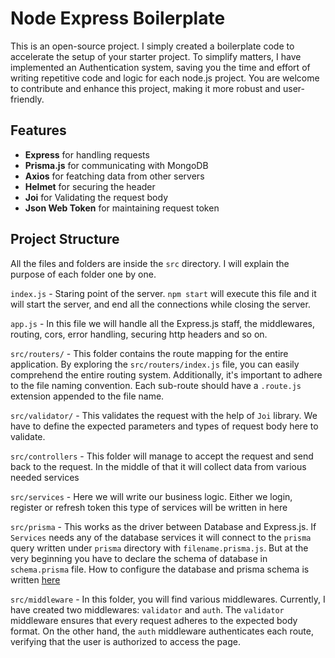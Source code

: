 # Node Express Boilerplate

This is an open-source project. I simply created a boilerplate code to accelerate the setup of your starter project. To simplify matters, I have implemented an Authentication system, saving you the time and effort of writing repetitive code and logic for each node.js project. You are welcome to contribute and enhance this project, making it more robust and user-friendly.

## Features

- **Express** for handling requests
- **Prisma.js** for communicating with MongoDB
- **Axios** for featching data from other servers
- **Helmet** for securing the header
- **Joi** for Validating the request body
- **Json Web Token** for maintaining request token

## Project Structure

All the files and folders are inside the `src` directory. I will explain the purpose of each folder one by one.

`index.js` - Staring point of the server. `npm start` will execute this file and it will start the server, and end all the connections while closing the server.

`app.js` - In this file we will handle all the Express.js staff, the middlewares, routing, cors, error handling, securing http headers and so on.

`src/routers/` - This folder contains the route mapping for the entire application. By exploring the `src/routers/index.js` file, you can easily comprehend the entire routing system. Additionally, it's important to adhere to the file naming convention. Each sub-route should have a `.route.js` extension appended to the file name.

`src/validator/` - This validates the request with the help of `Joi` library. We have to define the expected parameters and types of request body here to validate.

`src/controllers` - This folder will manage to accept the request and send back to the request. In the middle of that it will collect data from various needed services

`src/services` - Here we will write our business logic. Either we login, register or refresh token this type of services will be written in here

`src/prisma` - This works as the driver between Database and Express.js. If `Services` needs any of the database services it will connect to the `prisma` query written under `prisma` directory with `filename.prisma.js`. But at the very beginning you have to declare the schema of database in `schema.prisma` file. How to configure the database and prisma schema is written [here](https://hashnode.com/post/clj8w2j15000j09l75tpeb7io)

`src/middleware` - In this folder, you will find various middlewares. Currently, I have created two middlewares: `validator` and `auth`. The `validator` middleware ensures that every request adheres to the expected body format. On the other hand, the `auth` middleware authenticates each route, verifying that the user is authorized to access the page.
